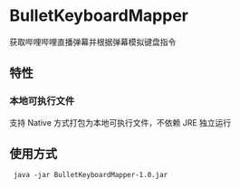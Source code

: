 # BulletKeyboardMapper
获取哔哩哔哩直播弹幕并根据弹幕模拟键盘指令

## 特性

### 本地可执行文件
支持 Native 方式打包为本地可执行文件，不依赖 JRE 独立运行

## 使用方式

``` shell
 java -jar BulletKeyboardMapper-1.0.jar
```
